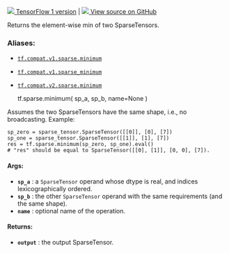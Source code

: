 [ ![](https://tensorflow.google.cn/images/tf_logo_32px.png) TensorFlow 1
version](/versions/r1.15/api_docs/python/tf/sparse/minimum) |  [
![](https://tensorflow.google.cn/images/GitHub-Mark-32px.png) View source on
GitHub
](https://github.com/tensorflow/tensorflow/blob/r2.0/tensorflow/python/ops/sparse_ops.py#L2486-L2521)  
  
  
Returns the element-wise min of two SparseTensors.

### Aliases:

  * [`tf.compat.v1.sparse.minimum`](/api_docs/python/tf/sparse/minimum)
  * [`tf.compat.v1.sparse_minimum`](/api_docs/python/tf/sparse/minimum)
  * [`tf.compat.v2.sparse.minimum`](/api_docs/python/tf/sparse/minimum)

    
    
    tf.sparse.minimum(
        sp_a,
        sp_b,
        name=None
    )
    

Assumes the two SparseTensors have the same shape, i.e., no broadcasting.
Example:

    
    
    sp_zero = sparse_tensor.SparseTensor([[0]], [0], [7])
    sp_one = sparse_tensor.SparseTensor([[1]], [1], [7])
    res = tf.sparse.minimum(sp_zero, sp_one).eval()
    # "res" should be equal to SparseTensor([[0], [1]], [0, 0], [7]).
    

#### Args:

  * **`sp_a`** : a `SparseTensor` operand whose dtype is real, and indices lexicographically ordered.
  * **`sp_b`** : the other `SparseTensor` operand with the same requirements (and the same shape).
  * **`name`** : optional name of the operation.

#### Returns:

  * **`output`** : the output SparseTensor.

